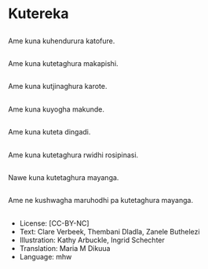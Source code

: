 # Kutereka

##
Ame kuna kuhendurura katofure.

##
Ame kuna kutetaghura makapishi.

##
Ame kuna kutjinaghura karote.

##
Ame kuna kuyogha makunde.

##
Ame kuna kuteta dingadi.

##
Ame kuna kutetaghura rwidhi rosipinasi.

##
Nawe kuna kutetaghura mayanga.

##
Ame ne kushwagha maruhodhi pa kutetaghura mayanga.

##
* License: [CC-BY-NC]
* Text: Clare Verbeek, Thembani Dladla, Zanele Buthelezi
* Illustration: Kathy Arbuckle, Ingrid Schechter
* Translation: Maria M Dikuua
* Language: mhw

